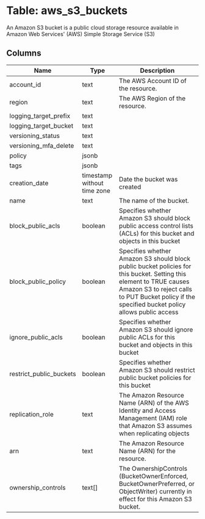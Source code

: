 
# Table: aws_s3_buckets
An Amazon S3 bucket is a public cloud storage resource available in Amazon Web Services' (AWS) Simple Storage Service (S3)
## Columns
| Name        | Type           | Description  |
| ------------- | ------------- | -----  |
|account_id|text|The AWS Account ID of the resource.|
|region|text|The AWS Region of the resource.|
|logging_target_prefix|text||
|logging_target_bucket|text||
|versioning_status|text||
|versioning_mfa_delete|text||
|policy|jsonb||
|tags|jsonb||
|creation_date|timestamp without time zone|Date the bucket was created|
|name|text|The name of the bucket.|
|block_public_acls|boolean|Specifies whether Amazon S3 should block public access control lists (ACLs) for this bucket and objects in this bucket|
|block_public_policy|boolean|Specifies whether Amazon S3 should block public bucket policies for this bucket. Setting this element to TRUE causes Amazon S3 to reject calls to PUT Bucket policy if the specified bucket policy allows public access|
|ignore_public_acls|boolean|Specifies whether Amazon S3 should ignore public ACLs for this bucket and objects in this bucket|
|restrict_public_buckets|boolean|Specifies whether Amazon S3 should restrict public bucket policies for this bucket|
|replication_role|text|The Amazon Resource Name (ARN) of the AWS Identity and Access Management (IAM) role that Amazon S3 assumes when replicating objects|
|arn|text|The Amazon Resource Name (ARN) for the resource.|
|ownership_controls|text[]|The OwnershipControls (BucketOwnerEnforced, BucketOwnerPreferred, or ObjectWriter) currently in effect for this Amazon S3 bucket.|
